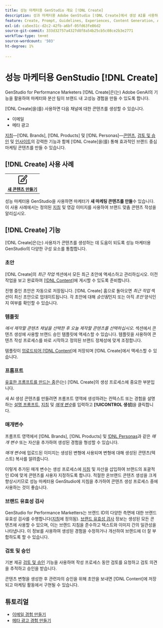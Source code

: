 ```yaml
---
title: 성능 마케터용 GenStudio 개요 [!DNL Create]
description: 성과 마케터용 Adobe GenStudio [!DNL Create]에서 생성 AI를 사용하여 성과가 좋은 브랜드 내 콘텐츠를 빠르게 생성합니다.
feature: Create, Prompt, Guidelines, Experiences, Content Generation, Approval
exl-id: ca5ee31c-d2c2-42fb-a6bf-05fd63fe86d2
source-git-commit: 333d32757a4327d8f8a54b25cb5c08ce2b3e2771
workflow-type: tm+mt
source-wordcount: '503'
ht-degree: 1%

---
```


# 성능 마케터용 GenStudio [!DNL Create]

GenStudio for Performance Marketers [!DNL Create]은(는) Adobe GenAI의 기능을 활용하여 마케터와 분산 팀이 브랜드 내 고성능 경험을 만들 수 있도록 합니다.

[!DNL Create]을(를) 사용하면 다음 채널에 대한 콘텐츠를 생성할 수 있습니다.

* 이메일
* 메타 광고
<!-- * Social media images and ads
* Display ads -->

[지침](/help/user-guide/guidelines/overview.md)—[!DNL Brands], [!DNL Products] 및 [!DNL Personas]—[콘텐츠](/help/user-guide/content/overview.md), [검토 및 승인](/help/user-guide/approvals/overview.md) 및 [인사이트](/help/user-guide/insights/overview.md)의 강력한 기능과 함께 [!DNL Create]을(를) 통해 효과적인 브랜드 중심 마케팅 콘텐츠를 만들 수 있습니다.

## [!DNL Create] 사용 사례

<table style="table-layout:fixed">
<tr style="border: 0;">
   <td align="center" valign="top" width="100">
      <a href="/help/tutorials/tutorials.md">
      <img alt="새 콘텐츠 만들기" src="../../assets/icons/icon-create.svg" width="35">
      </a>
      <div>
         <a href="/help/tutorials/tutorials.md">
         <strong>새 콘텐츠 만들기</strong>
         </a>
      </div>
   </td>
   <!-- <td align="center" valign="top" width="100">
      <a href="/help/user-guide/content/overview.md">
      <img alt="Re-use existing content" src="../../assets/icons/icon-addContent.svg" width="35">
      </a>
      <div>
         <a href="/help/user-guide/content/overview.md">
         <strong>Re-use existing content</strong>
         </a>
      </div>
   </td>
   <td align="center" valign="top" width="100">
      <a href="../create/generate-variants.md">
      <img alt="Generate variants of approved content" src="../../assets/icons/icon-template.svg" width="35">
      </a>
      <div>
         <a href="../create/generate-variants.md">
         <strong>Generate variants of approved content</strong>
         </a>
      </div>
   </td> -->
</tr>
</table>

성능 마케터용 GenStudio을 사용하면 마케터가 **새 마케팅 콘텐츠를 만들**&#x200B;수 있습니다. 이 사용 사례에서는 정의된 [지침](/help/user-guide/guidelines/overview.md) 및 영감 이미지를 사용하여 브랜드 맞춤 콘텐츠 작성을 알리십시오.
<!-- * **Re-use existing content** - In this use case, upload an existing email, ad, or image to GenStudio for Performance Marketers and use the power of Adobe generative AI technology to revise and improve existing content. 
* **Generate variants of approved content** - In this use case, [generate variations of content that is approved by stakeholders](generate-variants.md) and published to [!DNL Content]. -->

## [!DNL Create] 기능

[!DNL Create]은(는) 사용자가 콘텐츠를 생성하는 데 도움이 되도록 성능 마케터용 GenStudio의 다양한 구성 요소를 통합합니다.

### 초안

[!DNL Create]의 _최근 작업_ 섹션에서 모든 최근 초안에 액세스하고 관리하십시오. 이전 작업을 보고 완료하여 [[!DNL Content]](/help/user-guide/content/overview.md)에 게시할 수 있도록 준비합니다.

진행 중인 초안은 자동으로 저장됩니다. [!DNL Create] 홈으로 돌아오면 _최근 작업_ 섹션이 최신 초안으로 업데이트됩니다. 각 초안에 대해 _승인됨_&#x200B;인지 또는 아직 _초안_ 양식인지 여부를 확인할 수 있습니다.

### 템플릿

_에서 제작할 콘텐츠 채널을 선택한 후 오늘 제작할 콘텐츠를 선택하십시오._ 섹션에서 콘텐츠 생성에 사용할 브랜드 승인 템플릿에 액세스할 수 있습니다. 템플릿을 사용하여 콘텐츠 작성 프로세스를 바로 시작하고 정의된 브랜드 정체성에 맞게 조정합니다.

템플릿이 [업로드되어  [!DNL Content]](/help/user-guide/content/overview.md)에 저장되며 [!DNL Create]에서 액세스할 수 있습니다.

### 프롬프트

[유효한 프롬프트를 만드는 중](/help/user-guide/effective-prompts.md)은(는) [!DNL Create]의 생성 프로세스에 중요한 부분입니다.

새 AI 생성 콘텐츠를 만들려면 프롬프트 영역에 생성하려는 컨텍스트 또는 경험을 설명하는 [설명 프롬프트](/help/user-guide/effective-prompts.md), [지침](/help/user-guide/guidelines/overview.md) 및 [_매개 변수_](#parameters)&#x200B;를 입력하고 **[!UICONTROL 생성]**&#x200B;을 클릭합니다.

### 매개변수

프롬프트 영역에서 [!DNL Brands], [!DNL Products] 및 [!DNL Personas](지침)과 같은 _매개 변수_ 또는 자산을 추가하여 생성된 경험을 형성할 수 있습니다.

_매개 변수_&#x200B;에 업로드된 이미지는 생성된 변형에 사용되며 변형에 대해 생성된 콘텐츠(텍스트) 복사를 알려줍니다.

이렇게 추가된 매개 변수는 생성 프로세스에 [지침](/help/user-guide/guidelines/overview.md) 및 자산을 삽입하여 브랜드의 포괄적인 ID에 맞게 콘텐츠를 사용자 지정하도록 합니다. 적절한 온브랜드 콘텐츠 생성을 크게 향상시키므로 성능 마케터용 GenStudio에 지침을 추가하여 콘텐츠 생성 프로세스 중에 사용하는 것이 좋습니다.

### 브랜드 유효성 검사

GenStudio for Performance Marketters는 브랜드 ID의 다양한 측면에 대한 브랜드 유효성 검사를 수행합니다([지침](/help/user-guide/guidelines/overview.md)에 정의됨). [브랜드 유효성 검사](/help/user-guide/guidelines/brand-validation.md) 정보는 생성된 모든 콘텐츠에 사용할 수 있으며, 이는 브랜드 지침을 준수하고 텍스트와 이미지 간의 일관성을 나타냅니다. 이 정보를 사용하여 생성된 경험을 수정하거나 개선하여 브랜드에 더 잘 부합하도록 할 수 있습니다.

### 검토 및 승인

기본 제공 [검토 및 승인](/help/user-guide/approvals/overview.md) 기능을 사용하여 작성 프로세스 동안 검토를 요청하고 검토 의견을 추적하고 승인을 받습니다.

콘텐츠 변형을 생성한 후 관련자의 승인을 위해 초안을 보내면 [!DNL Content]에 저장되고 마케팅 활동에서 구현될 수 있습니다.

## 튜토리얼

* [이메일 경험 만들기](/help/tutorials/create-email-experience.md)
* [메타 광고 경험 만들기](/help/tutorials/create-meta-ad.md)

<!-- ### Anatomy of an email experience

## Prerequisites for using Create -->
